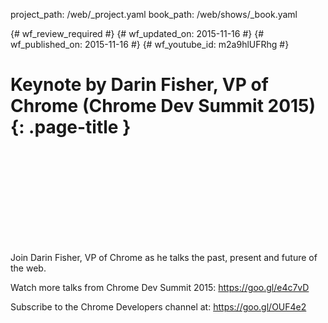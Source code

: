 project_path: /web/_project.yaml
book_path: /web/shows/_book.yaml

{# wf_review_required #}
{# wf_updated_on: 2015-11-16 #}
{# wf_published_on: 2015-11-16 #}
{# wf_youtube_id: m2a9hlUFRhg #}

# Keynote by Darin Fisher, VP of Chrome (Chrome Dev Summit 2015) {: .page-title }


<div class="video-wrapper">
  <iframe class="devsite-embedded-youtube-video" data-video-id="m2a9hlUFRhg"
          data-autohide="1" data-showinfo="0" frameborder="0" allowfullscreen>
  </iframe>
</div>


Join Darin Fisher, VP of Chrome as he talks the past, present and future of the web.

Watch more talks from Chrome Dev Summit 2015: https://goo.gl/e4c7vD

Subscribe to the Chrome Developers channel at: https://goo.gl/OUF4e2
